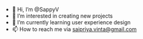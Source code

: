 - 👋 Hi, I’m @SappyV
- 👀 I’m interested in creating new projects
- 🌱 I’m currently learning user experience design
- 📫 How to reach me via saipriya.vinta@gmail.com

<!---
SappyV/SappyV is a ✨ special ✨ repository because its `README.md` (this file) appears on your GitHub profile.
You can click the Preview link to take a look at your changes.
--->
